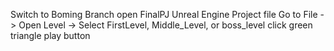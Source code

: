 Switch to Boming Branch
open FinalPJ Unreal Engine Project file
Go to File -> Open Level -> Select FirstLevel, Middle_Level, or boss_level
click green triangle play button
